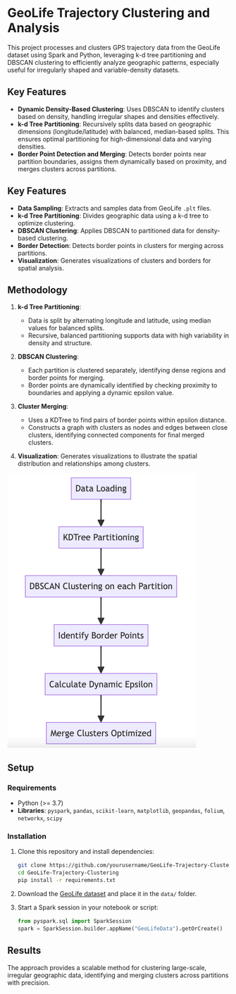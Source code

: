 # GeoLife Trajectory Clustering and Analysis

This project processes and clusters GPS trajectory data from the GeoLife dataset using Spark and Python, leveraging k-d tree partitioning and DBSCAN clustering to efficiently analyze geographic patterns, especially useful for irregularly shaped and variable-density datasets.

## Key Features
- **Dynamic Density-Based Clustering**: Uses DBSCAN to identify clusters based on density, handling irregular shapes and densities effectively.
- **k-d Tree Partitioning**: Recursively splits data based on geographic dimensions (longitude/latitude) with balanced, median-based splits. This ensures optimal partitioning for high-dimensional data and varying densities.
- **Border Point Detection and Merging**: Detects border points near partition boundaries, assigns them dynamically based on proximity, and merges clusters across partitions.


## Key Features
- **Data Sampling**: Extracts and samples data from GeoLife `.plt` files.
- **k-d Tree Partitioning**: Divides geographic data using a k-d tree to optimize clustering.
- **DBSCAN Clustering**: Applies DBSCAN to partitioned data for density-based clustering.
- **Border Detection**: Detects border points in clusters for merging across partitions.
- **Visualization**: Generates visualizations of clusters and borders for spatial analysis.


## Methodology
1. **k-d Tree Partitioning**:
   - Data is split by alternating longitude and latitude, using median values for balanced splits.
   - Recursive, balanced partitioning supports data with high variability in density and structure.

2. **DBSCAN Clustering**:
   - Each partition is clustered separately, identifying dense regions and border points for merging.
   - Border points are dynamically identified by checking proximity to boundaries and applying a dynamic epsilon value.

3. **Cluster Merging**:
   - Uses a KDTree to find pairs of border points within epsilon distance.
   - Constructs a graph with clusters as nodes and edges between close clusters, identifying connected components for final merged clusters.

4. **Visualization**: Generates visualizations to illustrate the spatial distribution and relationships among clusters.

![Alt text for the image](methodology.png)

## Setup

### Requirements
- Python (>= 3.7)
- **Libraries**: `pyspark`, `pandas`, `scikit-learn`, `matplotlib`, `geopandas`, `folium`, `networkx`, `scipy`

### Installation
1. Clone this repository and install dependencies:
   ```bash
   git clone https://github.com/yourusername/GeoLife-Trajectory-Clustering.git
   cd GeoLife-Trajectory-Clustering
   pip install -r requirements.txt
   ```
2. Download the [GeoLife dataset](https://www.microsoft.com/en-us/research/project/geolife-building-social-networks-using-human-location-history/) and place it in the `data/` folder.

3. Start a Spark session in your notebook or script:
   ```python
   from pyspark.sql import SparkSession
   spark = SparkSession.builder.appName("GeoLifeData").getOrCreate()
   ```

## Results
The approach provides a scalable method for clustering large-scale, irregular geographic data, identifying and merging clusters across partitions with precision.

